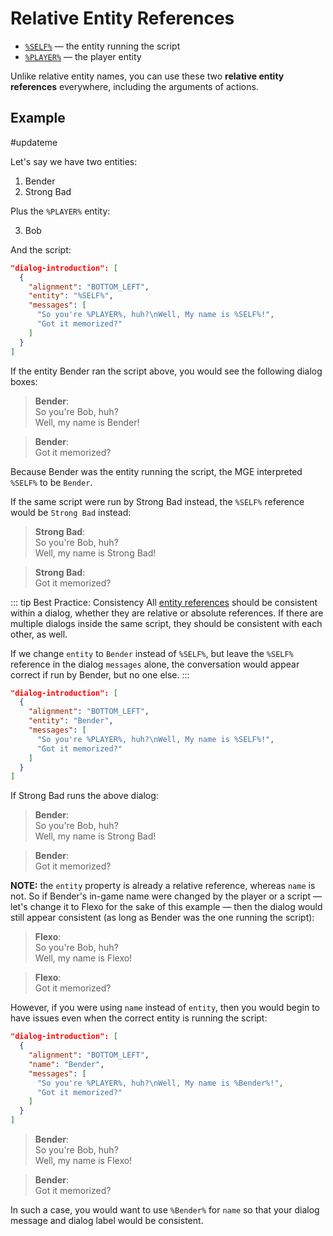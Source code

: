 # Relative Entity References

- [`%SELF%`](../entities/SELF) — the entity running the script
- [`%PLAYER%`](../entities/PLAYER) — the player entity

Unlike relative entity names, you can use these two **relative entity references** everywhere, including the arguments of actions.

## Example

#updateme

Let's say we have two entities:

1. Bender
2. Strong Bad

Plus the `%PLAYER%` entity:

3. Bob

And the script:

```json
"dialog-introduction": [
  {
    "alignment": "BOTTOM_LEFT",
    "entity": "%SELF%",
    "messages": [
      "So you're %PLAYER%, huh?\nWell, My name is %SELF%!",
      "Got it memorized?"
    ]
  }
]
```
If the entity Bender ran the script above, you would see the following dialog boxes:

> **Bender**:<br>
> So you're Bob, huh?<br>
> Well, my name is Bender!<br>

> **Bender**:<br>
> Got it memorized?

Because Bender was the entity running the script, the MGE interpreted `%SELF%` to be `Bender`.

If the same script were run by Strong Bad instead, the `%SELF%` reference would be `Strong Bad` instead:

> **Strong Bad**:<br>
> So you're Bob, huh?<br>
> Well, my name is Strong Bad!<br>

> **Strong Bad**:<br>
> Got it memorized?

::: tip Best Practice: Consistency
All [entity references](../scripts/printing_current_values) should be consistent within a dialog, whether they are relative or absolute references. If there are multiple dialogs inside the same script, they should be consistent with each other, as well.

If we change `entity` to `Bender` instead of `%SELF%`, but leave the `%SELF%` reference in the dialog `messages` alone, the conversation would appear correct if run by Bender, but no one else.
:::

```json
"dialog-introduction": [
  {
    "alignment": "BOTTOM_LEFT",
    "entity": "Bender",
    "messages": [
      "So you're %PLAYER%, huh?\nWell, My name is %SELF%!",
      "Got it memorized?"
    ]
  }
]
```

If Strong Bad runs the above dialog:

> **Bender**:<br>
> So you're Bob, huh?<br>
> Well, my name is Strong Bad!<br>

> **Bender**:<br>
> Got it memorized?<br>

**NOTE:** the `entity` property is already a relative reference, whereas `name` is not. So if Bender's in-game name were changed by the player or a script — let's change it to Flexo for the sake of this example — then the dialog would still appear consistent (as long as Bender was the one running the script):

> **Flexo**:<br>
> So you're Bob, huh?<br>
> Well, my name is Flexo!<br>

> **Flexo**:<br>
> Got it memorized?<br>

However, if you were using `name` instead of `entity`, then you would begin to have issues even when the correct entity is running the script:

```json
"dialog-introduction": [
  {
    "alignment": "BOTTOM_LEFT",
    "name": "Bender",
    "messages": [
      "So you're %PLAYER%, huh?\nWell, My name is %Bender%!",
      "Got it memorized?"
    ]
  }
]
```

> **Bender**:<br>
> So you're Bob, huh?<br>
> Well, my name is Flexo!

> **Bender**:<br>
> Got it memorized?

In such a case, you would want to use `%Bender%` for `name` so that your dialog message and dialog label would be consistent.
